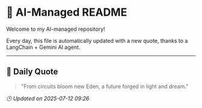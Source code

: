 # 🧠 AI-Managed README

Welcome to my AI-managed repository!

Every day, this file is automatically updated with a new quote, thanks to a LangChain + Gemini AI agent.

---

## 📅 Daily Quote

> "From circuits bloom new Eden, a future forged in light and dream."

*🕒 Updated on 2025-07-12 09:26*